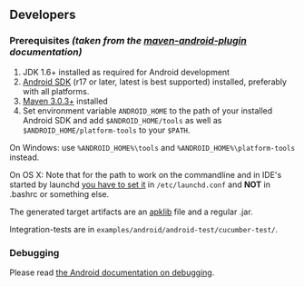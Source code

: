 ## Developers

### Prerequisites *(taken from the [maven-android-plugin](https://code.google.com/p/maven-android-plugin) documentation)*
1. JDK 1.6+ installed as required for Android development
2. [Android SDK](http://developer.android.com/sdk/index.html) (r17 or later, latest is best supported) installed, preferably with all platforms.
3. [Maven 3.0.3+](http://maven.apache.org/download.html) installed
4. Set environment variable `ANDROID_HOME` to the path of your installed Android SDK and add `$ANDROID_HOME/tools` as well as `$ANDROID_HOME/platform-tools` to your `$PATH`.

On Windows: use `%ANDROID_HOME%\tools` and `%ANDROID_HOME%\platform-tools` instead.

On OS X: Note that for the path to work on the commandline and in IDE's started by launchd [you have to set it](http://stackoverflow.com/questions/135688/setting-environment-variables-in-os-x/588442) in `/etc/launchd.conf` and **NOT** in .bashrc or something else.

The generated target artifacts are an [apklib](https://code.google.com/p/maven-android-plugin/wiki/ApkLib) file and a regular .jar.

Integration-tests are in `examples/android/android-test/cucumber-test/`.

### Debugging
Please read [the Android documentation on debugging](https://developer.android.com/tools/debugging/index.html).